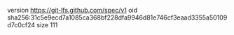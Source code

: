 version https://git-lfs.github.com/spec/v1
oid sha256:31c5e9ecd7a1085ca368bf228dfa9946d81e746cf3eaad3355a50109d7c0cf24
size 111
